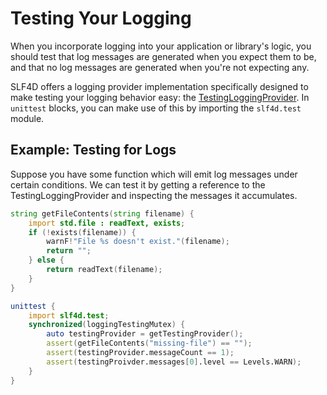 # Testing Your Logging

When you incorporate logging into your application or library's logic, you should test that log messages are generated when you expect them to be, and that no log messages are generated when you're not expecting any.

SLF4D offers a logging provider implementation specifically designed to make testing your logging behavior easy: the [TestingLoggingProvider](ddoc-slf4d.testing_provider.TestingLoggingProvider). In `unittest` blocks, you can make use of this by importing the `slf4d.test` module.

## Example: Testing for Logs

Suppose you have some function which will emit log messages under certain conditions. We can test it by getting a reference to the TestingLoggingProvider and inspecting the messages it accumulates.

```d
string getFileContents(string filename) {
    import std.file : readText, exists;
    if (!exists(filename)) {
        warnF!"File %s doesn't exist."(filename);
        return "";
    } else {
        return readText(filename);
    }
}

unittest {
    import slf4d.test;
    synchronized(loggingTestingMutex) {
        auto testingProvider = getTestingProvider();
        assert(getFileContents("missing-file") == "");
        assert(testingProvider.messageCount == 1);
        assert(testingProivder.messages[0].level == Levels.WARN);
    }
}
```
